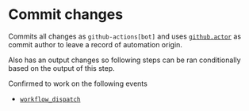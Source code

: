 # Commit changes

Commits all changes as `github-actions[bot]` and uses [`github.actor`](https://docs.github.com/en/actions/writing-workflows/choosing-what-your-workflow-does/accessing-contextual-information-about-workflow-runs#github-context) as commit author to leave a record of automation origin.

Also has an output changes so following steps can be ran conditionally based on the output of this step.

Confirmed to work on the following events

- [`workflow_dispatch`](https://docs.github.com/en/actions/writing-workflows/choosing-when-your-workflow-runs/events-that-trigger-workflows#workflow_dispatch)
